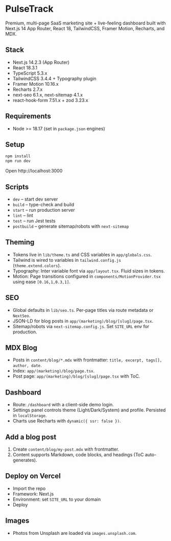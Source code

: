 # PulseTrack

Premium, multi-page SaaS marketing site + live-feeling dashboard built with Next.js 14 App Router, React 18, TailwindCSS, Framer Motion, Recharts, and MDX.

## Stack
- Next.js 14.2.3 (App Router)
- React 18.3.1
- TypeScript 5.3.x
- TailwindCSS 3.4.4 + Typography plugin
- Framer Motion 10.16.x
- Recharts 2.7.x
- next-seo 6.1.x, next-sitemap 4.1.x
- react-hook-form 7.51.x + zod 3.23.x

## Requirements
- Node >= 18.17 (set in `package.json` engines)

## Setup
```bash
npm install
npm run dev
```
Open http://localhost:3000

## Scripts
- `dev` – start dev server
- `build` – type-check and build
- `start` – run production server
- `lint` – lint
- `test` – run Jest tests
- `postbuild` – generate sitemap/robots with `next-sitemap`

## Theming
- Tokens live in `lib/theme.ts` and CSS variables in `app/globals.css`.
- Tailwind is wired to variables in `tailwind.config.js` (`theme.extend.colors`).
- Typography: Inter variable font via `app/layout.tsx`. Fluid sizes in tokens.
- Motion: Page transitions configured in `components/MotionProvider.tsx` using ease `[0.16,1,0.3,1]`.

## SEO
- Global defaults in `lib/seo.ts`. Per-page titles via route metadata or `NextSeo`.
- JSON-LD for blog posts in `app/(marketing)/blog/[slug]/page.tsx`.
- Sitemap/robots via `next-sitemap.config.js`. Set `SITE_URL` env for production.

## MDX Blog
- Posts in `content/blog/*.mdx` with frontmatter: `title, excerpt, tags[], author, date`.
- Index: `app/(marketing)/blog/page.tsx`.
- Post page: `app/(marketing)/blog/[slug]/page.tsx` with ToC.

## Dashboard
- Route: `/dashboard` with a client-side demo login.
- Settings panel controls theme (Light/Dark/System) and profile. Persisted in `localStorage`.
- Charts use Recharts with `dynamic({ ssr: false })`.

## Add a blog post
1. Create `content/blog/my-post.mdx` with frontmatter.
2. Content supports Markdown, code blocks, and headings (ToC auto-generates).

## Deploy on Vercel
- Import the repo
- Framework: Next.js
- Environment: set `SITE_URL` to your domain
- Deploy

## Images
- Photos from Unsplash are loaded via `images.unsplash.com`.
